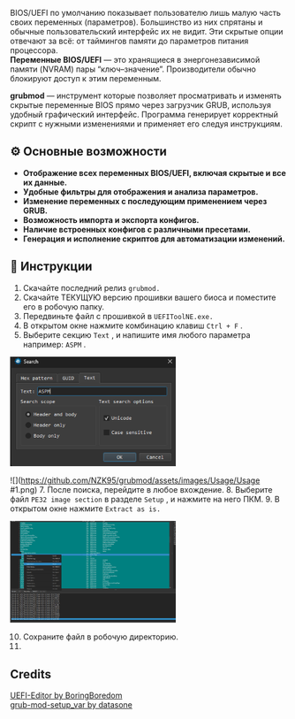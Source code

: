 BIOS/UEFI по умолчанию показывает пользователю лишь малую часть своих переменных (параметров). Большинство из них спрятаны и обычные пользовательский интерфейс их не видит. Эти скрытые опции отвечают за всё: от таймингов памяти до параметров питания процессора. <br>
**Переменные BIOS/UEFI** — это хранящиеся в энергонезависимой памяти (NVRAM) пары “ключ–значение”. Производители обычно блокируют доступ к этим переменным. <br>

**grubmod** — инструмент которые позволяет просматривать и изменять скрытые переменные BIOS прямо через загрузчик GRUB, используя удобный графический интерфейс. Программа генерирует корректный скрипт с нужными изменениями и применяет его следуя инструкциям.

## ⚙️ Основные возможности
- **Отображение всех переменных BIOS/UEFI, включая скрытые и все их данные.** <br>
- **Удобные фильтры для отображения и анализа параметров.** <br>
- **Изменение переменных с последующим применением через GRUB.**  <br>
- **Возможность импорта и экспорта конфигов.** <br>
- **Наличие встроенных конфигов с различными пресетами.** <br>
- **Генерация и исполнение скриптов для автоматизации изменений.**  <br>

## 📄 Инструкции
1. Скачайте последний релиз ```grubmod.```  
2. Скачайте ТЕКУЩУЮ версию прошивки вашего биоса и поместите его в робочую папку.
3. Передвиньте файл с прошивкой в ```UEFIToolNE.exe.``` 
4. В открытом окне нажмите комбинацию клавиш ```Ctrl + F``` .
5. Выберите секцию ```Text``` , и напишите имя любого параметра например: ```ASPM``` .
   
<p align="left">
  <img src="https://github.com/NZK95/grubmod/blob/master/assets/images/Usage/%231.png?raw=true" width="300">
</p>

 ![](https://github.com/NZK95/grubmod/assets/images/Usage/Usage #1.png)
7. После поиска, перейдите в любое вхождение.
8. Выберите файл ```PE32 image section```  в разделе ```Setup``` , и нажмите на него ПКМ.
9. В открытом окне нажмите ```Extract as is.```

<p align="left">
  <img src="https://github.com/NZK95/grubmod/blob/master/assets/images/Usage/%232.png?raw=true" width="300">
</p>

10. Сохраните файл в робочую директорию.
11. 
## Credits
[UEFI-Editor by BoringBoredom](https://github.com/BoringBoredom/UEFI-Editor?tab=readme-ov-file#how-to-change-hidden-settings-without-flashing-a-modded-bios) <br>
[grub-mod-setup_var by datasone](https://github.com/datasone/grub-mod-setup_var)
